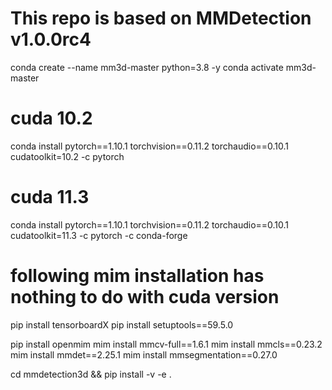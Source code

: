 # This repo is based on MMDetection v1.0.0rc4

conda create --name mm3d-master python=3.8 -y
conda activate mm3d-master

# cuda 10.2
conda install pytorch==1.10.1 torchvision==0.11.2 torchaudio==0.10.1 cudatoolkit=10.2 -c pytorch
# cuda 11.3
conda install pytorch==1.10.1 torchvision==0.11.2 torchaudio==0.10.1 cudatoolkit=11.3 -c pytorch -c conda-forge

# following mim installation has nothing to do with cuda version
pip install tensorboardX 
pip install setuptools==59.5.0

pip install openmim
mim install mmcv-full==1.6.1
mim install mmcls==0.23.2
mim install mmdet==2.25.1
mim install mmsegmentation==0.27.0


cd mmdetection3d && pip install -v -e .
